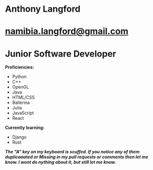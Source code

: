 # Anthony Langford 
# namibia.langford@gmail.com #

# Junior Software Developer
**Proficiencies:**
 - Python
 - C++
 - OpenGL
 - Java
 - HTML/CSS
 - Ballerina 
 - Julia
 - JavaScript
 - React
   
**Currently learning:**
 - Django
 - Rust

***The "A" key on my keyboard is scuffed. If you notice any of them duplicaaated or Missing in my pull requests or comments then let me know. I wont do nything about it, but still let me know.***   
